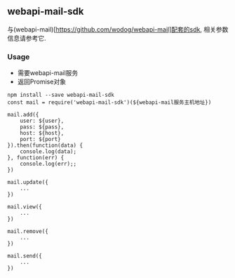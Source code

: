 ## webapi-mail-sdk

与(webapi-mail)[https://github.com/wodog/webapi-mail]配套的sdk,
相关参数信息请参考它.

### Usage

* 需要webapi-mail服务
* 返回Promise对象

```
npm install --save webapi-mail-sdk
const mail = require('webapi-mail-sdk')(${webapi-mail服务主机地址})

mail.add({
	user: ${user},
	pass: ${pass},
	host: ${host},
	port: ${port}
}).then(function(data) {
	console.log(data);
}, function(err) {
	console.log(err);;
})

mail.update({
	...
})

mail.view({
	...
})

mail.remove({
	...
})

mail.send({
	...
})
```